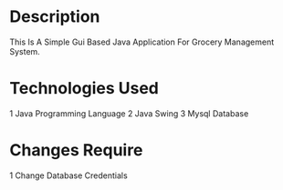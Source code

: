 # Description
This Is A Simple Gui Based Java Application For Grocery Management System.

# Technologies Used
1 Java Programming Language
2 Java Swing
3 Mysql Database

# Changes Require
1 Change Database Credentials
